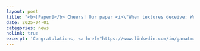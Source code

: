 ```yaml
---
layout: post
title: "<b>[Paper]</b> Cheers! Our paper <i>\"When textures deceive: Weakly supervised industrial anomaly detection with adapted-loss CycleGAN\"</i> has been accepted at the 2025 IEEE/CVF CVPR Workshop on Visual Anomaly and Novelty Detection (VAND 3.0)."
date: 2025-04-01
categories: news
nolink: true
excerpt: 'Congratulations, <a href="https://www.linkedin.com/in/ganatma/" rel="noopener noreferrer"> Tapan Ganatma Nakkina</a>!'
---
```


